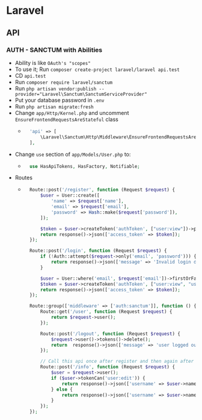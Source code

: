 # Laravel
## API
### AUTH - SANCTUM with Abilities
- Ability is like `OAuth's "scopes"`
- To use it; Run `composer create-project laravel/laravel api.test`
- CD `api.test`
- Run `composer require laravel/sanctum`
- Run `php artisan vendor:publish --provider="Laravel\Sanctum\SanctumServiceProvider"`
- Put your database password in `.env`
- Run `php artisan migrate:fresh`
- Change `app/Http/Kernel.php` and uncomment `EnsureFrontendRequestsAreStateful` class
    - ~~~php
        'api' => [
            \Laravel\Sanctum\Http\Middleware\EnsureFrontendRequestsAreStateful::class,
        ],
      ~~~
- Change `use` section of `app/Models/User.php` to:
    - ~~~php
        use HasApiTokens, HasFactory, Notifiable;
      ~~~
- Routes
    - ~~~php
        Route::post('/register', function (Request $request) {
            $user = User::create([
                'name' => $request['name'],
                'email' => $request['email'],
                'password' => Hash::make($request['password']),
            ]);

            $token = $user->createToken('authToken', ["user:view"])->plainTextToken;
            return response()->json(['access_token' => $token]);
        });

        Route::post('/login', function (Request $request) {
            if (!Auth::attempt($request->only('email', 'password'))) {
                return response()->json(['message' => 'Invalid login data'], 401);
            }

            $user = User::where('email', $request['email'])->firstOrFail();
            $token = $user->createToken('authToken', ["user:view", "user:edit"])->plainTextToken;
            return response()->json(['access_token' => $token]);
        });

        Route::group(['middleware' => ['auth:sanctum']], function () {
            Route::get('/user', function (Request $request) {
                return $request->user();
            });

            Route::post('/logout', function (Request $request) {
                $request->user()->tokens()->delete();
                return  response()->json(['message' => 'user logged out']);
            });

            // Call this api once after register and then again after login
            Route::post('/info', function (Request $request) {
                $user = $request->user();
                if ($user->tokenCan('user:edit')) {
                    return response()->json(['username' => $user->name, 'data' => 'You are an editor']);
                } else {
                    return response()->json(['username' => $user->name, 'data' => 'You are just a viewer']);
                }
            });
        });
      ~~~